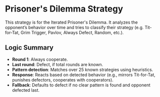 # Prisoner's Dilemma Strategy

This strategy is for the Iterated Prisoner's Dilemma. It analyzes the opponent’s behavior over time and tries to classify their strategy (e.g. Tit-for-Tat, Grim Trigger, Pavlov, Always Defect, Random, etc.).

## Logic Summary

- **Round 1**: Always cooperate.
- **Last round**: Defect, if total rounds are known.
- **Pattern detection**: Matches over 25 known strategies using heuristics.
- **Response**: Reacts based on detected behavior (e.g., mirrors Tit-for-Tat, punishes defectors, cooperates with cooperators).
- **Fallback**: Defaults to defect if no clear pattern is found and opponent defected last.

